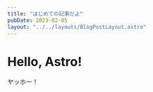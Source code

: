 ```yaml
---
title: "はじめての記事だよ"
pubDate: 2023-02-05
layout: "../../layouts/BlogPostLayout.astro"
---
```


# Hello, Astro!
ヤッホー！

